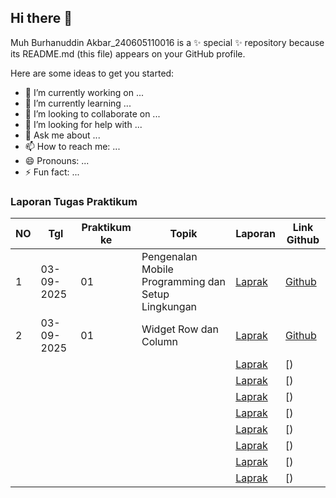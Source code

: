 ## Hi there 👋

Muh Burhanuddin Akbar_240605110016 is a ✨ special ✨ repository because its README.md (this file) appears on your GitHub profile.

Here are some ideas to get you started:

- 🔭 I’m currently working on ...
- 🌱 I’m currently learning ...
- 👯 I’m looking to collaborate on ...
- 🤔 I’m looking for help with ...
- 💬 Ask me about ...
- 📫 How to reach me: ...
- 😄 Pronouns: ...
- ⚡ Fun fact: ...
### Laporan Tugas Praktikum

| NO | Tgl       | Praktikum ke | Topik                                           | Laporan |      Link Github    |
|----|-----------|--------------|-------------------------------------------------|---------|---------------------|
| 1  | 03-09-2025 | 01           | Pengenalan Mobile Programming dan Setup Lingkungan |  [Laprak](https://drive.google.com/file/d/1L-I_dVI0bwgi1NTX6eAIT7tsWFNrcqyV/view?usp=sharing)   |   [Github]()    |  
| 2  | 03-09-2025 | 01           | Widget Row dan Column |  [Laprak](https://drive.google.com/file/d/1Q7uAJEcqPGon5bqD3EWw03zhbPrOp_LS/view?usp=sharing)   |   [Github]()    |  
|   |  |            |  |  [Laprak]()   |   [)    |  
|   |  |            |  |  [Laprak]()   |   [)    |  
|   |  |            |  |  [Laprak]()   |   [)    |  
|   |  |            |  |  [Laprak]()   |   [)    |  
|   |  |            |  |  [Laprak]()   |   [)    |  
|   |  |            |  |  [Laprak]()   |   [)    |  
|   |  |            |  |  [Laprak]()   |   [)    |  
|   |  |            |  |  [Laprak]()   |   [)    |  

